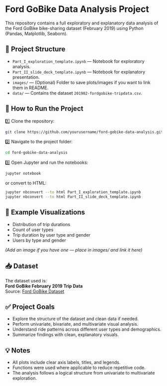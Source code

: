 # Ford GoBike Data Analysis Project

This repository contains a full exploratory and explanatory data analysis of the Ford GoBike bike-sharing dataset (February 2019) using Python (Pandas, Matplotlib, Seaborn).

## 📂 Project Structure

- `Part_I_exploration_template.ipynb` — Notebook for exploratory analysis.
- `Part_II_slide_deck_template.ipynb` — Notebook for explanatory presentation.
- `images/` — (Optional) Folder to save plots/images if you want to link them in README.
- `data/` — Contains the dataset `201902-fordgobike-tripdata.csv`.

## 🚀 How to Run the Project

1️⃣ Clone the repository:
```bash
git clone https://github.com/yourusername/ford-gobike-data-analysis.git
```

2️⃣ Navigate to the project folder:
```bash
cd ford-gobike-data-analysis
```

3️⃣ Open Jupyter and run the notebooks:
```bash
jupyter notebook
```
or convert to HTML:
```bash
jupyter nbconvert --to html Part_I_exploration_template.ipynb
jupyter nbconvert --to html Part_II_slide_deck_template.ipynb
```

## 🌟 Example Visualizations

- Distribution of trip durations
- Count of user types
- Trip duration by user type and gender
- Users by type and gender

*(Add an image if you have one — place in images/ and link it here)*

## 📥 Dataset

The dataset used is:  
**Ford GoBike February 2019 Trip Data**  
Source: [Ford GoBike Dataset](https://www.fordgobike.com/system-data)

## ✅ Project Goals

- Explore the structure of the dataset and clean data if needed.
- Perform univariate, bivariate, and multivariate visual analysis.
- Understand ride patterns across different user types and demographics.
- Summarize findings with clean, explanatory visuals.

## 💡 Notes

- All plots include clear axis labels, titles, and legends.
- Functions were used where applicable to reduce repetitive code.
- The analysis follows a logical structure from univariate to multivariate exploration.


